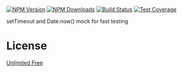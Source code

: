[![NPM Version][npm-image]][npm-url]
[![NPM Downloads][downloads-image]][downloads-url]
[![Build Status][github-image]][github-url]
[![Test Coverage][coveralls-image]][coveralls-url]

setTimeout and Date.now() mock for fast testing

# License

[Unlimited Free](LICENSE)

[npm-image]: https://img.shields.io/npm/v/@flemist/time-controller.svg
[npm-url]: https://npmjs.org/package/@flemist/time-controller
[downloads-image]: https://img.shields.io/npm/dm/@flemist/time-controller.svg
[downloads-url]: https://npmjs.org/package/@flemist/time-controller
[github-image]: https://github.com/NikolayMakhonin/time-controller/actions/workflows/test.yml/badge.svg
[github-url]: https://github.com/NikolayMakhonin/time-controller/actions
[coveralls-image]: https://coveralls.io/repos/github/NikolayMakhonin/time-controller/badge.svg
[coveralls-url]: https://coveralls.io/github/NikolayMakhonin/time-controller
